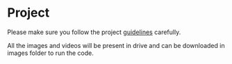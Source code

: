 # Project
Please make sure you follow the project [guidelines](./guidelines.md) carefully.

All the images and videos will be present in drive and can be downloaded in images folder to run the code.